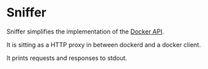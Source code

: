 # Sniffer

Sniffer simplifies the implementation of the [Docker API](https://docs.docker.com/engine/api/v1.40/#operation/ImageBuild).

It is sitting as a HTTP proxy in between dockerd and a docker client.

It prints requests and responses to stdout.
